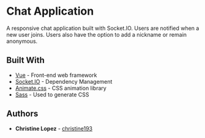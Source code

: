 # Chat Application
A responsive chat application built with Socket.IO. Users are notified when a new user joins. Users also have the option to add a nickname or remain anonymous. 

## Built With

* [Vue](https://vuejs.org/v2/guide/) - Front-end web framework
* [Socket.IO](https://socket.io/) - Dependency Management
* [Animate.css](https://daneden.github.io/animate.css/) - CSS animation library
* [Sass](https://sass-lang.com/) - Used to generate CSS 

## Authors

* **Christine Lopez** - [christine193](https://github.com/christine193)

